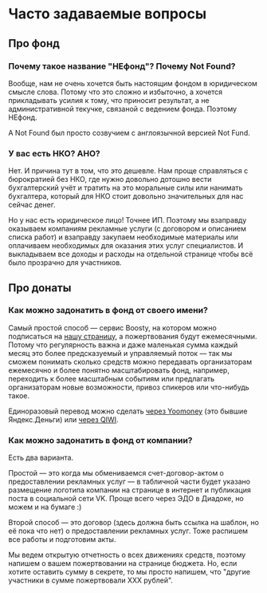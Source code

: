 # Часто задаваемые вопросы

## **Про фонд**

### **Почему такое название "НЕфонд"? Почему Not Found?** 
Вообще, нам не очень хочется быть настоящим фондом в юридическом смысле слова. Потому что это сложно и избыточно, а хочется прикладывать усилия к тому, что приносит результат, а не административной текучке, связаной с ведением фонда. Поэтому НЕфонд.

А Not Found был просто созвучием с англоязычной версией Not Fund.

### **У вас есть НКО? АНО?** 
Нет. И причина тут в том, что это дешевле. Нам проще справляться с бюрократией без НКО, где нужно довольно дотошно вести бухгалтерский учёт и тратить на это моральные силы или нанимать бухгалтера, который для НКО стоит довольно значительных для нас сейчас денег.

Но у нас есть юридическое лицо! Точнее ИП. Поэтому мы взаправду оказываем компаниям рекламные услуги (с договором и описанием списка работ) и взаправду закупаем необходимые материалы или оплачиваем необходимых для оказания этих услуг специалистов. И выкладываем все доходы и расходы на отдельной странице чтобы всё было прозрачно для участников. 

## Про донаты

### **Как можно задонатить в фонд от своего имени?**
Самый простой способ — сервис Boosty, на котором можно подписаться на [нашу страницу](https://boosty.to/rndtech), а пожертвования будут ежемесячными. Потому что регулярность важна и даже маленькая сумма каждый месяц это более предсказуемый и управляемый поток — так мы сможем понимать сколько средств можно передавать организаторам ежемесячно и более понятно масштабировать фонд, например, переходить к более масштабным событиям или предлагать организаторам новые возможности, привоз спикеров или что-нибудь такое.

Единоразовый перевод можно сделать [через Yoomoney](https://yoomoney.ru/to/41001862721012) (это бывшие Яндекс.Деньги) или [через QIWI](https://my.qiwi.com/Vadym-MDQmmky464). 

### **Как можно задонатить в фонд от компании?**
Есть два варианта. 

Простой — это когда мы обмениваемся счет-договор-актом о предоставлении рекламных услуг — в табличной части будет указано размещение логотипа компании на странице в интернет и публикация поста в социальной сети VK. Проще всего через ЭДО в Диадоке, но можем и на бумаге :)

Второй способ — это договор (здесь должна быть ссылка на шаблон, но её пока что нет) о предоставлении рекламных услуг. Тоже распишем все работы и подготовим акты.

Мы ведем открытую отчетность о всех движениях средств, поэтому напишем о вашем пожертвовании на странице бюджета. Но, если хотите оставить сумму в секрете, то мы просто напишем, что "другие участники в сумме пожертвовали ХХХ рублей". 


